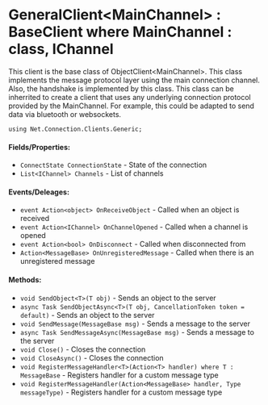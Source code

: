 # GeneralClient\<MainChannel\> : BaseClient where MainChannel : class, IChannel

This client is the base class of ObjectClient\<MainChannel\>. This class implements the message protocol layer using the main connection channel. Also, the handshake is implemented by this class. This class can be inherrited to create a client that uses any underlying connection protocol provided by the MainChannel. For example, this could be adapted to send data via bluetooth or websockets.

`using Net.Connection.Clients.Generic;`

#### Fields/Properties:
- `ConnectState ConnectionState` - State of the connection
- `List<IChannel> Channels` - List of channels

#### Events/Deleages:
- `event Action<object> OnReceiveObject` - Called when an object is received
- `event Action<IChannel> OnChannelOpened` - Called when a channel is opened
- `event Action<bool> OnDisconnect` - Called when disconnected from
- `Action<MessageBase> OnUnregisteredMessage` - Called when there is an unregistered message

#### Methods:
- `void SendObject<T>(T obj)` - Sends an object to the server
- `async Task SendObjectAsync<T>(T obj, CancellationToken token = default)` - Sends an object to the server
- `void SendMessage(MessageBase msg)` - Sends a message to the server
- `async Task SendMessageAsync(MessageBase msg)` - Sends a message to the server
- `void Close()` - Closes the connection
- `void CloseAsync()` - Closes the connection
- `void RegisterMessageHandler<T>(Action<T> handler) where T : MessageBase` - Registers handler for a custom message type
- `void RegisterMessageHandler(Action<MessageBase> handler, Type messageType)` - Registers handler for a custom message type
